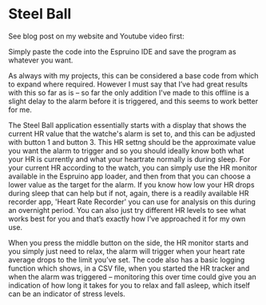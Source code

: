 # Steel Ball

See blog post on my website and Youtube video first:

Simply paste the code into the Espruino IDE and save the program as whatever you want.

As always with my projects, this can be considered a base code from which to expand where required. However I must say that I’ve had great results with this so far as is – so far the only addition I've made to this offline is a slight delay to the alarm before it is triggered, and this seems to work better for me.

The Steel Ball application essentially starts with a display that shows the current HR value that the watche's alarm is set to, and this can be adjusted with button 1 and button 3. This HR settng should be the approximate value you want the alarm to trigger and so you should  ideally know both what your HR is currently and what your heartrate normally is during sleep. For your current HR according to the watch, you can simply use the HR monitor available in the Espruino app loader, and then from that you can choose a lower value as the target for the alarm. If you know how low your HR drops during sleep that can help but if not, again, there is a readily available HR recorder app, 'Heart Rate Recorder' you can use for analysis on this during an overnight period. You can also just try different HR levels to see what works best for you and that’s exactly how I’ve approached it for my own use.

When you press the middle button on the side, the HR monitor starts and you simply just need to relax, the alarm will trigger when your heart rate average drops to the limit you’ve set. The code also has a basic logging function which shows, in a CSV file, when you started the HR tracker and when the alarm was triggered – monitoring this over time could give you an indication of how long it takes for you to relax and fall asleep, which itself can be an indicator of stress levels.
